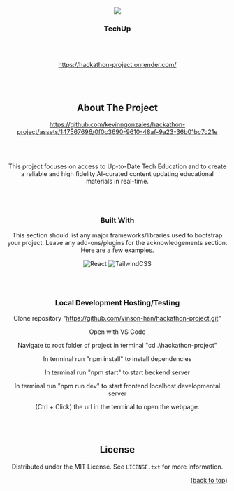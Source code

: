 
<!-- PROJECT LOGO -->

<div align="center">

<img src='https://i.ibb.co/R4SXp5v/logo.png' />

  <h3 align="center">TechUp</h3>

<br></br>

https://hackathon-project.onrender.com/

<br></br>

<!-- ABOUT THE PROJECT -->
## About The Project


https://github.com/kevinngonzales/hackathon-project/assets/147567696/0f0c3690-9610-48af-9a23-36b01bc7c21e


<br></br>

This project focuses on access to Up-to-Date Tech Education and to create a reliable and high fidelity AI-curated content updating educational materials in real-time. 

<br></br>

### Built With

This section should list any major frameworks/libraries used to bootstrap your project. Leave any add-ons/plugins for the acknowledgements section. Here are a few examples.

![React](https://img.shields.io/badge/react-%2320232a.svg?style=for-the-badge&logo=react&logoColor=%2361DAFB)
![TailwindCSS](https://img.shields.io/badge/tailwindcss-%2338B2AC.svg?style=for-the-badge&logo=tailwind-css&logoColor=white)

<br></br>

### Local Development Hosting/Testing

Clone repository "https://github.com/vinson-han/hackathon-project.git"

Open with VS Code

Navigate to root folder of project in terminal "cd .\hackathon-project"

In terminal run "npm install" to install dependencies

In terminal run "npm start" to start beckend server 

In terminal run "npm run dev" to start frontend localhost developmental server 

(Ctrl + Click) the url in the terminal to open the webpage.

<br></br>

<!-- LICENSE -->
## License

Distributed under the MIT License. See `LICENSE.txt` for more information.

<p align="right">(<a href="#readme-top">back to top</a>)</p>







